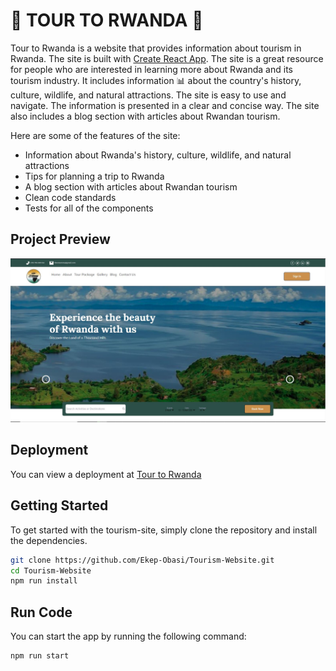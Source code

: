 # 🌴 TOUR TO RWANDA 🌴

Tour to Rwanda is a website that provides information about tourism in Rwanda. The site is built with [Create React App](https://github.com/facebook/create-react-app).
The site is a great resource for people who are interested in learning more about Rwanda and its tourism industry. It includes information 📊 about the country's history, culture, wildlife, and natural attractions. The site is easy to use and navigate. The information is presented in a clear and concise way. The site also includes a blog section with articles about Rwandan tourism.

Here are some of the features of the site:

- Information about Rwanda's history, culture, wildlife, and natural attractions
- Tips for planning a trip to Rwanda
- A blog section with articles about Rwandan tourism
- Clean code standards
- Tests for all of the components

## Project Preview

![preview](public/preview-image.JPG)

## Deployment

You can view a deployment at <bold>[Tour to Rwanda](https://tourism-site-ekep-obasi.netlify.app)</bold>

## Getting Started

To get started with the tourism-site, simply clone the repository and install the dependencies. 

```sh
git clone https://github.com/Ekep-Obasi/Tourism-Website.git
cd Tourism-Website
npm run install
```
## Run Code

You can start the app by running the following command: 

```sh
npm run start
```
